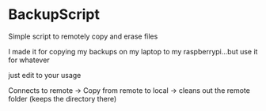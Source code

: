 # BackupScript
Simple script to remotely copy and erase files

I made it for copying my backups on my laptop to my raspberrypi...but use it for whatever

just edit to your usage


Connects to remote -> Copy from remote to local -> cleans out the remote folder (keeps the directory there)
